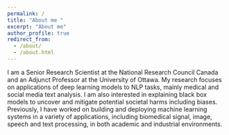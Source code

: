 ```yaml
---
permalink: /
title: "About me "
excerpt: "About me"
author_profile: true
redirect_from: 
  - /about/
  - /about.html
---
```


I am a Senior Research Scientist at the National Research Council Canada and an Adjunct Professor at the University of Ottawa. My research focuses on applications of deep learning models to NLP tasks, mainly medical and social media text analysis. I am also interested in explaining black box models to uncover and mitigate potential societal harms including biases. Previously, I have worked on building and deploying machine learning systems in a variety of applications, including biomedical signal, image, speech and text processing, in both academic and industrial environments.  


